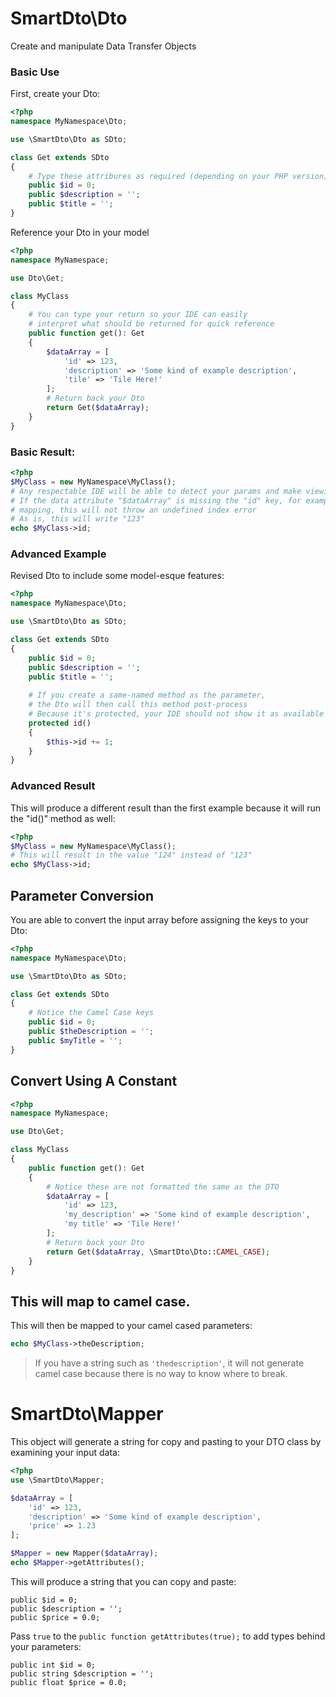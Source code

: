 # SmartDto\Dto
Create and manipulate Data Transfer Objects

### Basic Use

First, create your Dto:

```php
<?php
namespace MyNamespace\Dto;

use \SmartDto\Dto as SDto;

class Get extends SDto
{
    # Type these attribures as required (depending on your PHP version)
    public $id = 0;
    public $description = '';
    public $title = '';
}

```

Reference your Dto in your model

```php
<?php
namespace MyNamespace;

use Dto\Get;

class MyClass
{
    # You can type your return so your IDE can easily
    # interpret what should be returned for quick reference
    public function get(): Get
    {
        $dataArray = [
            'id' => 123,
            'description' => 'Some kind of example description',
            'tile' => 'Tile Here!'
        ];
        # Return back your Dto
        return Get($dataArray);
    }
}
```
### Basic Result:

```php
<?php
$MyClass = new MyNamespace\MyClass();
# Any respectable IDE will be able to detect your params and make viewing available attributes easy
# If the data attribute "$dataArray" is missing the "id" key, for example, because of the Dto object
# mapping, this will not throw an undefined index error
# As is, this will write "123"
echo $MyClass->id;
```

### Advanced Example

Revised Dto to include some model-esque features:

```php
<?php
namespace MyNamespace\Dto;

use \SmartDto\Dto as SDto;

class Get extends SDto
{
    public $id = 0;
    public $description = '';
    public $title = '';
    
    # If you create a same-named method as the parameter,
    # the Dto will then call this method post-process
    # Because it's protected, your IDE should not show it as available
    protected id()
    {
        $this->id += 1;
    }
}

```

### Advanced Result

This will produce a different result than the first example because it will run the "id()" method as well:

```php
<?php
$MyClass = new MyNamespace\MyClass();
# This will result in the value "124" instead of "123"
echo $MyClass->id;
```

## Parameter Conversion

You are able to convert the input array before assigning the keys to your Dto:

```php
<?php
namespace MyNamespace\Dto;

use \SmartDto\Dto as SDto;

class Get extends SDto
{
    # Notice the Camel Case keys
    public $id = 0;
    public $theDescription = '';
    public $myTitle = '';
}

```
## Convert Using A Constant

```php
<?php
namespace MyNamespace;

use Dto\Get;

class MyClass
{
    public function get(): Get
    {
        # Notice these are not formatted the same as the DTO
        $dataArray = [
            'id' => 123,
            'my_description' => 'Some kind of example description',
            'my title' => 'Tile Here!'
        ];
        # Return back your Dto
        return Get($dataArray, \SmartDto\Dto::CAMEL_CASE);
    }
}

```

## This will map to camel case.

This will then be mapped to your camel cased parameters:

```php
echo $MyClass->theDescription;
```

> If you have a string such as `'thedescription'`, it will not generate camel case because there is no way to know where to break.

# SmartDto\Mapper

This object will generate a string for copy and pasting to your DTO class by examining your input data:

```php
<?php
use \SmartDto\Mapper;

$dataArray = [
    'id' => 123,
    'description' => 'Some kind of example description',
    'price' => 1.23
];

$Mapper = new Mapper($dataArray);
echo $Mapper->getAttributes();
```

This will produce a string that you can copy and paste:

```
public $id = 0;
public $description = '';
public $price = 0.0;
```

Pass `true` to the `public function getAttributes(true);` to add types behind your parameters:

```
public int $id = 0;
public string $description = '';
public float $price = 0.0;
```
